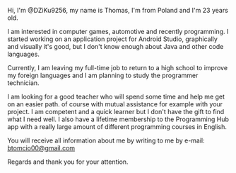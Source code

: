   Hi, I'm @DZiKu9256, my name is Thomas, I'm from Poland and I'm 23 years old.

  I am interested in computer games, automotive and recently programming. I started working on an application project for Android Studio, graphically and visually it's good, but I don't know enough about Java and other code languages.

  Currently, I am leaving my full-time job to return to a high school to improve my foreign languages and I am planning to study the programmer technician.

  I am looking for a good teacher who will spend some time and help me get on an easier path. of course with mutual assistance for example with your project.
I am competent and a quick learner but 
I don't have the gift to find what I need well. 
I also have a lifetime membership to the Programming Hub app with a really large amount of different programming courses in English.

  You will receive all information about me by writing to me by e-mail: btomcio00@gmail.com 

Regards and thank you for your attention.
<!---
DZiKu9256/DZiKu9256 is a ✨ special ✨ repository because its `README.md` (this file) appears on your GitHub profile.
You can click the Preview link to take a look at your changes.
--->
